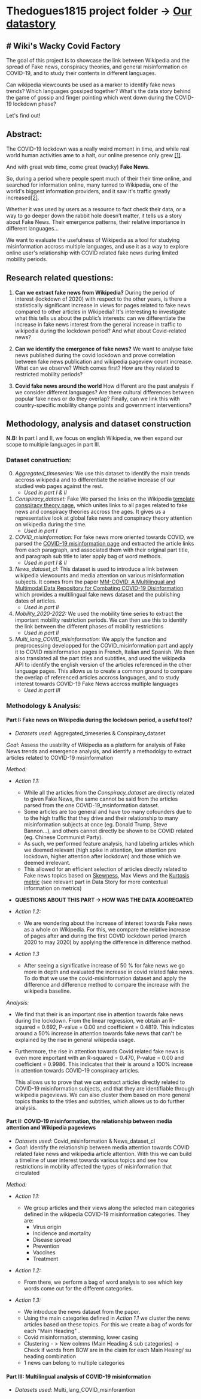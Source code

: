 # Thedogues1815 project folder -> [Our datastory](https://bottinel.github.io/TheDoguesDataStory/)

## # Wiki's Wacky Covid Factory
The goal of this project is to showcase the link between Wikipedia and the spread of Fake news, conspiracy theories, and general misinformation on COVID-19, and to study their contents in different languages. 

Can wikipedia viewcounts be used as a marker to identify fake news trends?
Which languages gossiped together? 
What's the data story behind the game of gossip and finger pointing which went down during the COVID-19 lockdown phase? 

Let's find out!

## Abstract: 
The COVID-19 lockdown was a really weird moment in time, and while real world human activities ame to a halt, our online presence only grew [[1]](https://www.sciencedirect.com/science/article/pii/S2210670721004637). 

And with great web time, come great (wacky) **Fake News**.

So, during a period where people spent much of their their time online, and searched for information online, many turned to Wikipedia, one of the world's biggest information providers, and it saw it's traffic greatly increased[[2]](https://arxiv.org/pdf/2005.08505.pdf).

Whether it was used by users as a resource to fact check their data, or a way to go deeper down the rabbit hole doesn’t matter, it tells us a story about Fake News. Their emergence patterns, their relative importance in different languages...

We want to evaluate the usefulness of Wikipedia as a tool for studying misinformation accross multiple languages, and use it as a way to explore online user's relationship with COVID related fake news during limited mobility periods.

## Research related questions: 

1. **Can we extract fake news from Wikipedia?**
During the period of interest (lockdown of 2020) with respect to the other years, is there a statistically significant increase in views for pages related to fake news compared to other articles in Wikipedia? It's interesting to investigate what this tells us about the public’s interests: can we differentiate the increase in fake news interest from the general increase in traffic to wikipedia during the lockdown period? And what about Covid-related news?

2. **Can we identify the emergence of fake news?**
We want to analyse fake news published during the covid lockdown and prove correlation between fake news publication and wikipedia pageview count increase. 
What can we observe? Which comes first? How are they related to restricted mobility periods?

3. **Covid fake news around the world**
How different are the past analysis if we consider different languages? Are there cultural differences between popular fake news or do they overlap? Finally, can we link this with country-specific mobility change points and government interventions?

## Methodology, analysis and dataset construction
**N.B:** In part I and II, we focus on english Wikipedia, we then expand our scope to multiple languages in part III. 

### **Dataset construction:** 

0. *Aggregated_timeseries:* We use this dataset to identify the main trends accross wikipedia and to differentiate the relative increase of our studied web pages against the rest.
    - *Used in part I & II*
1. *Conspiracy_dataset:* Fake We parsed the links on the Wikipedia [template conspiracy theory page](https://en.wikipedia.org/wiki/Template:Conspiracy_theories), which unites links to all pages related to fake news and conspiracy theories accross the ages. It gives us a representative look at global fake news and conspiracy theory attention on wikipedia during the time. 
    - *Used in part I*
2. *COVID_misinformation:* For fake news more oriented towards COVID, we parsed the [COVID-19 misinformation page](https://en.wikipedia.org/wiki/COVID-19_misinformation) and extracted the article links from each paragraph, and associated them with their original part title, and paragraph sub title to later apply bag of word methods. 
    - *Used in part I & II*
3. *News_dataset_cl:* This dataset is used to introduce a link between wikipedia viewcounts and media attention on various misinformation subjects. It comes from the paper [MM-COVID: A Multilingual and Multimodal Data Repository for Combating COVID-19 Disinformation](https://arxiv.org/abs/2011.04088) which provides a multilingual fake news dataset and the publishing dates of articles.
    - *Used in part II*
4. *Mobility_2020-2022:* We used the mobility time series to extract the important mobility restriction periods. We can then use this to identify the link between the different phases of mobility restrictions 
    - *Used in part II*
5. *Multi_lang_COVID_misinformation:* We apply the function and preprocessing developped for the COVID_misinformation part and apply it to COVID misinformation pages in French, Italian and Spanish. We then also translated all the part titles and subtitles, and used the wikipedia API to identify the english version of the articles referenced in the other language pages. This allows us to create a common ground to compare the overlap of referenced articles accross languages, and to study interest towards COVID-19 Fake News accross multiple languages
    - *Used in part III*

### **Methodology & Analysis:**

#### **Part I**: Fake news on Wikipedia during the lockdown period, a useful tool?
- *Datasets used:* Aggregated_timeseries & Conspiracy_dataset

*Goal:* Assess the usability of Wikipedia as a platform for analysis of Fake News trends and emergence analysis, and identify a methodolgy to extract articles related to COVID-19 misinformation

*Method:* 
- *Action 1.1:* 
    - While all the articles from the *Conspiracy_dataset* are directly related to given Fake News, the same cannot be said from the articles parsed from the one COVID-19_msinformation dataset. 
    - Some articles are too general and have too many cofounders due to to the high traffic that they drive and their relationship to many misinformation subjects at once (eg. Donald Trump, Steve Bannon...), and others cannot directly be shown to be COVID related (eg. Chinese Communist Party). 
    - As such, we performed feature analysis, hand labeling articles which we deemed relevant (high spike in attention, low attention pre lockdown, higher attention after lockdown) and those which we deemed irrelevant.
    - This allowed for an efficient selection of articles directly related to Fake news topics based on [Skewness](https://en.wikipedia.org/wiki/Skewness), Max Views and the [Kurtosis metric](https://en.wikipedia.org/wiki/Kurtosis) (see relevant part in Data Story for more contextual information on metrics)

- **QUESTIONS ABOUT THIS PART -> HOW WAS THE DATA AGGREGATED**
- *Action 1.2:* 
    - We are wondering about the increase of interest towards Fake news as a whole on Wikipedia. For this, we compare the relative increase of pages after and during the first COVID lockdown period (march 2020 to may 2020) by applying the difference in difference method.

- *Action 1.3* 
    - After seeing a significative increase of 50 % for fake news we go more in depth and evaluated the increase in covid related fake news. To do that we use the covid-misinformation dataset and apply the difference and difference method to compare the increase with the wikipedia baseline.

*Analysis:* 
- We find that their is an important rise in attention towards fake news during the lockdown. From the linear regression, we obtain an R-squared =  0.692, P-value = 0.00 and coefficient = 0.4819. This indicates around a 50% increase in attention towards fake news that can't be explained by the rise in general wikipedia usage.

- Furthermore, the rise in attention towards Covid related fake news is even more important with an  R-squared = 0.470, P-value = 0.00 and coefficient = 0.9986. This indicates that their is around a 100% increase in attention towards COVID-19 conspiracy articles.

  This allows us to prove that we can extract articles directly related to COVID-19 misinformation subjects, and that they are identifiable through wikipedia pageviews. We can also cluster them based on more general topics thanks to the titles and subtitles, which allows us to do further analysis.

#### **Part II**: COVID-19 misinformation, the relationship between media attention and Wikipedia pageviews
- *Datasets used:* Covid_misinformation & News_dataset_cl
- *Goal:* Identify the relationship between media attention towards COVID related fake news and wikipedia article attention. With this we can build a timeline of user interest towards various topics and see how restrictions in mobility affected the types of misinformation that circulated

*Method:* 
- *Action 1.1:*
    - We group articles and their views along the selected main categories defined in the wikipedia COVID-19 misinformation categories. They are: 
        - Virus origin
        - Incidence and mortality
        - Disease spread
        - Prevention
        - Vaccines
        - Treatment

- *Action 1.2:*
    - From there, we perform a bag of word analysis to see which key words come out for the different categories.

- *Action 1.3:* 
    - We introduce the news dataset from the paper.
    - Using the main categories defined in *Action 1.1* we cluster the news articles based on these topics. For this we create a bag of words for each "Main Heading" .
    - Covid misinformation, stemming, lower casing
    - Clustering - > New colmns (Main Heading & sub categories) -> Check if words from BOW are in the claim for each Main Heaing/ su heading combination
    - 1 news can belong to multiple categories 

#### **Part III**: Multilingual analysis of COVID-19 misinformation
- *Datasets used:* Multi_lang_COVID_msinforamtion



